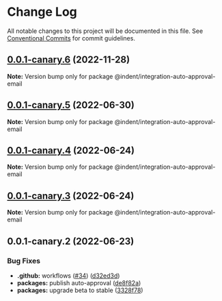 # Change Log

All notable changes to this project will be documented in this file.
See [Conventional Commits](https://conventionalcommits.org) for commit guidelines.

## [0.0.1-canary.6](https://github.com/indentapis/integrations/compare/@indent/integration-auto-approval-email@0.0.1-canary.5...@indent/integration-auto-approval-email@0.0.1-canary.6) (2022-11-28)

**Note:** Version bump only for package @indent/integration-auto-approval-email





## [0.0.1-canary.5](https://github.com/indentapis/integrations/compare/@indent/integration-auto-approval-email@0.0.1-canary.4...@indent/integration-auto-approval-email@0.0.1-canary.5) (2022-06-30)

**Note:** Version bump only for package @indent/integration-auto-approval-email





## [0.0.1-canary.4](https://github.com/indentapis/integrations/compare/@indent/integration-auto-approval-email@0.0.1-canary.3...@indent/integration-auto-approval-email@0.0.1-canary.4) (2022-06-24)

**Note:** Version bump only for package @indent/integration-auto-approval-email





## [0.0.1-canary.3](https://github.com/indentapis/integrations/compare/@indent/integration-auto-approval-email@0.0.1-canary.2...@indent/integration-auto-approval-email@0.0.1-canary.3) (2022-06-24)

**Note:** Version bump only for package @indent/integration-auto-approval-email





## 0.0.1-canary.2 (2022-06-23)


### Bug Fixes

* **.github:** workflows ([#34](https://github.com/indentapis/integrations/issues/34)) ([d32ed3d](https://github.com/indentapis/integrations/commit/d32ed3d7f538fbb23a91465cbd04a3d7f7d75f60))
* **packages:** publish auto-approval ([de8f82a](https://github.com/indentapis/integrations/commit/de8f82aaf699d67d57461839cdae36d3ed00c0b7))
* **packages:** upgrade beta to stable ([3328f78](https://github.com/indentapis/integrations/commit/3328f782bd84490ae1a6d6393740f2a67ee8bbb8))

